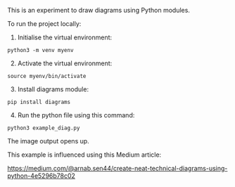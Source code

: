 This is an experiment to draw diagrams using Python modules.

To run the project locally:

1) Initialise the virtual environment:

``` python3 -m venv myenv ```

2) Activate the virtual environment:

``` source myenv/bin/activate ```

3) Install diagrams module:

``` pip install diagrams ```

4) Run the python file using this command:

``` python3 example_diag.py ```

The image output opens up.

This example is influenced using this Medium article:

https://medium.com/@arnab.sen44/create-neat-technical-diagrams-using-python-4e5296b78c02